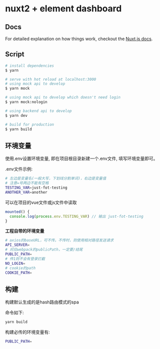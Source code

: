 # nuxt2 + element dashboard

## Docs

For detailed explanation on how things work, checkout the [Nuxt.js docs](https://github.com/nuxt/nuxt.js).

## Script

```bash
# install dependencies
$ yarn

# serve with hot reload at localhost:3000
# using mock api to develop
$ yarn mock

# using mock api to develop which doesn't need login
$ yarn mock:nologin

# using backend api to develop
$ yarn dev

# build for production
$ yarn build
```

## 环境变量
使用.env设置环境变量, 即在项目根目录新建一个.env文件, 填写环境变量即可。

.env文件示例:

```sh
# 左边是变量名(一般大写，下划线分割单词)，右边是变量值
# 注意=号两边不能有空格
TESTING_VAR=just-fot-testing
ANOTHER_VAR=another
```

可以在项目的vue文件或js文件中读取

```js
mounted() {
  console.log(process.env.TESTING_VAR) // 输出 just-fot-testing
}
```
**工程自带的环境变量**

```sh
# axios的baseURL，可不传。不传时，则使用相对路径发送请求
API_SERVER=
# 对应webpack的publicPath，一定要/结尾
PUBLIC_PATH=
# 传1则不会有登录拦截
NO_LOGIN=
# cookie的path
COOKIE_PATH=
```

## 构建

构建默认生成的是hash路由模式的spa

命令如下:

```sh
yarn build
```

构建必传的环境变量有:

```sh
PUBLIC_PATH=
```

